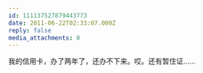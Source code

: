 ```yaml
---
id: 111137527879443773
date: 2011-06-22T02:33:07.000Z
reply: false
media_attachments: 0
---
```


我的信用卡，办了两年了，还办不下来。哎。还有暂住证……

